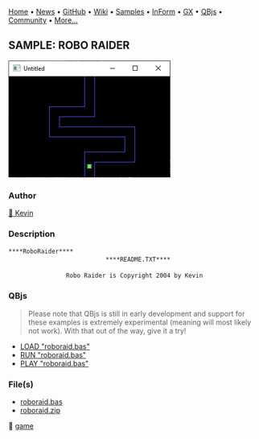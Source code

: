 [Home](https://qb64.com) • [News](../../news.md) • [GitHub](https://github.com/QB64Official/qb64) • [Wiki](wiki.md) • [Samples](../../samples.md) • [InForm](../../inform.md) • [GX](../../gx.md) • [QBjs](../../qbjs.md) • [Community](../../community.md) • [More...](../../more.md)

## SAMPLE: ROBO RAIDER

![screenshot.png](img/screenshot.png)

### Author

[🐝 Kevin](../kevin.md) 

### Description

```text
****RoboRaider****
                           ****README.TXT****

                Robo Raider is Copyright 2004 by Kevin
```

### QBjs

> Please note that QBjs is still in early development and support for these examples is extremely experimental (meaning will most likely not work). With that out of the way, give it a try!

* [LOAD "roboraid.bas"](https://qbjs.org/index.html?src=https://qb64.com/samples/robo-raider/src/roboraid.bas)
* [RUN "roboraid.bas"](https://qbjs.org/index.html?mode=auto&src=https://qb64.com/samples/robo-raider/src/roboraid.bas)
* [PLAY "roboraid.bas"](https://qbjs.org/index.html?mode=play&src=https://qb64.com/samples/robo-raider/src/roboraid.bas)

### File(s)

* [roboraid.bas](src/roboraid.bas)
* [roboraid.zip](src/roboraid.zip)

🔗 [game](../game.md)

